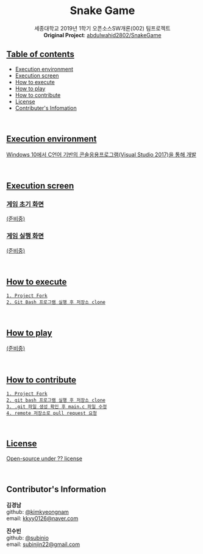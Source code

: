 <div align="center">
  <h1 align="center">Snake Game</h1>
  <p align="center">
    세종대학교 2019년 1학기 오픈소스SW개론(002) 팀프로젝트  
    <br><b>Original Project</b>: <a href=https://github.com/abdulwahid2802/SnakeGame> abdulwahid2802/SnakeGame
  </p>
</div>

## Table of contents
* Execution environment
* Execution screen
* How to execute
* How to play
* How to contribute
* License
* Contributer's Infomation

<br>

## Execution environment  
Windows 10에서 C언어 기반의 콘솔응용프로그램(Visual Studio 2017)을 통해 개발

<br>

## Execution screen

### 게임 초기 화면
(준비중)
### 게임 실행 화면
(준비중)

<br>

## How to execute
    1. Project Fork
    2. Git Bash 프로그램 실행 후 저장소 clone

<br>

## How to play
(준비중)

<br>

## How to contribute
    1. Project Fork
    2. git bash 프로그램 실행 후 저장소 clone
    3. .git 파일 생성 확인 후 main.c 파일 수정
    4. remote 저장소로 pull request 요청

<br>

## License
[Open-source under ?? license](https://tldrlegal.com/)


<br>

## Contributor's Information
**김경남**  
github: [@kimkyeongnam](https://github.com/kimkyeongnam)  
email: kkyy0126@naver.com

**진수빈**  
github: [@subinio](https://github.com/subinio)  
email: subinjin22@gmail.com

